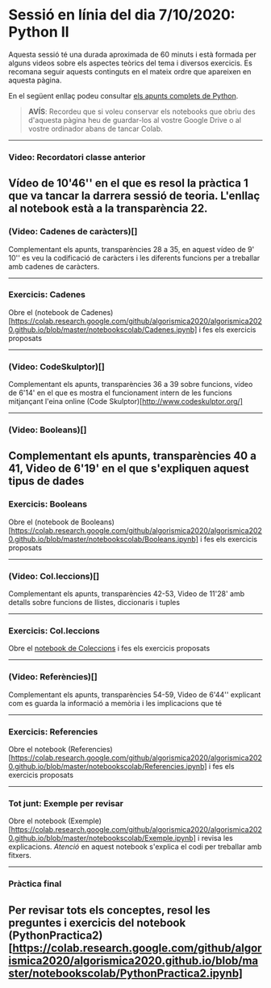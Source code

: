 # Sessió en línia del dia 7/10/2020: Python II

Aquesta sessió té una durada aproximada de 60 minuts i està formada per alguns videos sobre els aspectes teòrics del tema i diversos exercicis. 
Es recomana seguir aquests continguts en el mateix ordre que apareixen en aquesta pàgina.

En el següent enllaç podeu consultar [els apunts complets de Python](https://algorismica2020.github.io/slides/python.html). 

> **AVÍS**: Recordeu que si voleu conservar els notebooks que obriu des d'aquesta pàgina heu de guardar-los al vostre Google Drive 
o al vostre ordinador abans de tancar Colab.


---

### Video: Recordatori classe anterior

Vídeo de 10'46'' en el que es resol la pràctica 1 que va tancar la darrera sessió de teoria. L'enllaç al notebook està a la transparència 22.
---

### (Video: Cadenes de caràcters)[]

Complementant els apunts, transparències 28 a 35, en aquest vídeo de 9' 10'' es veu la codificació de caràcters i les diferents funcions per a treballar amb cadenes de caràcters.

---

### Exercicis: Cadenes

Obre el (notebook de Cadenes)[https://colab.research.google.com/github/algorismica2020/algorismica2020.github.io/blob/master/notebookscolab/Cadenes.ipynb] i fes els exercicis proposats

---

### (Video: CodeSkulptor)[]

Complementant els apunts, transparències 36 a 39 sobre funcions, vídeo de 6'14' en el que es mostra el funcionament intern de les funcions mitjançant l'eina online (Code Skulptor)[http://www.codeskulptor.org/]

---
### (Video: Booleans)[]

Complementant els apunts, transparències 40 a 41, Video de 6'19' en el que s'expliquen aquest tipus de dades
---
### Exercicis: Booleans

Obre el (notebook de Booleans)[https://colab.research.google.com/github/algorismica2020/algorismica2020.github.io/blob/master/notebookscolab/Booleans.ipynb] i fes els exercicis proposats

---
### (Video: Col.leccions)[]

Complementant els apunts, transparències 42-53, Video de 11'28' amb detalls sobre funcions de llistes, diccionaris i tuples

---

### Exercicis: Col.leccions

Obre el [notebook de Coleccions](https://colab.research.google.com/github/algorismica2020/algorismica2020.github.io/blob/master/notebookscolab/Coleccions.ipynb) i fes els exercicis proposats

---
### (Video: Referències)[]

Complementant els apunts, transparències 54-59, Video de 6'44'' explicant com es guarda la informació a memòria i les implicacions que té

---

### Exercicis: Referencies

Obre el notebook (Referencies)[https://colab.research.google.com/github/algorismica2020/algorismica2020.github.io/blob/master/notebookscolab/Referencies.ipynb] i fes els exercicis proposats

---

### Tot junt: Exemple per revisar

Obre el notebook (Exemple)[https://colab.research.google.com/github/algorismica2020/algorismica2020.github.io/blob/master/notebookscolab/Exemple.ipynb] i revisa les explicacions.
*Atenció* en aquest notebook s'explica el codi per treballar amb fitxers.

---
### Pràctica final

Per revisar tots els conceptes, resol les preguntes i exercicis del notebook (PythonPractica2)[https://colab.research.google.com/github/algorismica2020/algorismica2020.github.io/blob/master/notebookscolab/PythonPractica2.ipynb]
---
